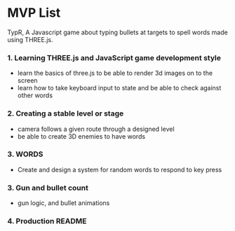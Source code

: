 # MVP List
TypR,  A Javascript game about typing bullets at targets to spell words made using THREE.js.

### 1. Learning THREE.js and JavaScript game development style
  + learn the basics of three.js to be able to render 3d images on to the screen
  + learn how to take keyboard input to state and be able to check against other words




### 2. Creating a stable level or stage
  
  + camera follows a given route through a designed level
  + be able to create 3D enemies to have words

### 3. WORDS
  + Create and design a system for random words to respond to key press

### 3. Gun and bullet count
  + gun logic, and bullet animations






### 4. Production README 
